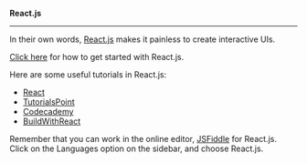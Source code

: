 **React.js**

----------------

In their own words, [React.js](https://facebook.github.io/react/) makes it painless to create interactive UIs.

[Click here](https://facebook.github.io/react/docs/getting-started.html) for how to get started with React.js.

Here are some useful tutorials in React.js:
- [React](https://facebook.github.io/react/docs/tutorial.html)
- [TutorialsPoint](https://www.tutorialspoint.com/reactjs/)
- [Codecademy](https://www.codecademy.com/learn/react-101)
- [BuildWithReact](http://buildwithreact.com/)

Remember that you can work in the online editor, [JSFiddle](https://jsfiddle.net/) for React.js. Click on the Languages option on the sidebar, and choose React.js.
